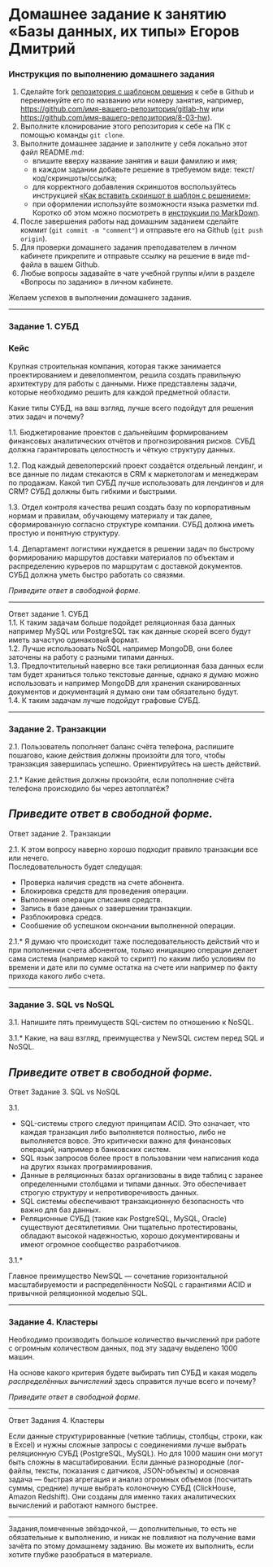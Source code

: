 # Домашнее задание к занятию «Базы данных, их типы» Егоров Дмитрий

### Инструкция по выполнению домашнего задания

1. Сделайте fork [репозитория c шаблоном решения](https://github.com/netology-code/sys-pattern-homework) к себе в Github и переименуйте его по названию или номеру занятия, например, https://github.com/имя-вашего-репозитория/gitlab-hw или https://github.com/имя-вашего-репозитория/8-03-hw).
2. Выполните клонирование этого репозитория к себе на ПК с помощью команды `git clone`.
3. Выполните домашнее задание и заполните у себя локально этот файл README.md:
   - впишите вверху название занятия и ваши фамилию и имя;
   - в каждом задании добавьте решение в требуемом виде: текст/код/скриншоты/ссылка;
   - для корректного добавления скриншотов воспользуйтесь инструкцией [«Как вставить скриншот в шаблон с решением»](https://github.com/netology-code/sys-pattern-homework/blob/main/screen-instruction.md);
   - при оформлении используйте возможности языка разметки md. Коротко об этом можно посмотреть в [инструкции по MarkDown](https://github.com/netology-code/sys-pattern-homework/blob/main/md-instruction.md).
4. После завершения работы над домашним заданием сделайте коммит (`git commit -m "comment"`) и отправьте его на Github (`git push origin`).
5. Для проверки домашнего задания преподавателем в личном кабинете прикрепите и отправьте ссылку на решение в виде md-файла в вашем Github.
6. Любые вопросы задавайте в чате учебной группы и/или в разделе «Вопросы по заданию» в личном кабинете.

Желаем успехов в выполнении домашнего задания.

---

### Задание 1. СУБД

### Кейс
Крупная строительная компания, которая также занимается проектированием и девелопментом, решила создать 
правильную архитектуру для работы с данными. Ниже представлены задачи, которые необходимо решить для
каждой предметной области. 

Какие типы СУБД, на ваш взгляд, лучше всего подойдут для решения этих задач и почему? 
 
1.1. Бюджетирование проектов с дальнейшим формированием финансовых аналитических отчётов и прогнозирования рисков.
СУБД должна гарантировать целостность и чёткую структуру данных.

1.2. Под каждый девелоперский проект создаётся отдельный лендинг, и все данные по лидам стекаются в CRM к 
маркетологам и менеджерам по продажам. Какой тип СУБД лучше использовать для лендингов и для CRM? 
СУБД должны быть гибкими и быстрыми.

1.3. Отдел контроля качества решил создать базу по корпоративным нормам и правилам, обучающему материалу 
и так далее, сформированную согласно структуре компании. СУБД должна иметь простую и понятную структуру.

1.4. Департамент логистики нуждается в решении задач по быстрому формированию маршрутов доставки материалов 
по объектам и распределению курьеров по маршрутам с доставкой документов. СУБД должна уметь быстро работать
со связями.

*Приведите ответ в свободной форме.*

---
Ответ задание 1. СУБД  
1.1. К таким задачам больше подойдет реляционная база данных например MySQL или PostgreSQL так как данные скорей всего будут иметь зачастую одинаковый формат.  
1.2. Лучше использовать NoSQL например MongoDB, они более заточены на работу с разными типами данных.  
1.3. Предпочтительный наверно все таки релиционная база данных если там будет храниться только текстовые данные, однако я думаю можно использовать и например MongoDB для хранения сканированных документов и документаций я думаю они там обязательно будут.  
1.4. К таким задачам лучше подойдут графовые СУБД.  

---

### Задание 2. Транзакции

2.1. Пользователь пополняет баланс счёта телефона, распишите пошагово, какие действия должны произойти для того, чтобы 
транзакция завершилась успешно. Ориентируйтесь на шесть действий.

2.1.* Какие действия должны произойти, если пополнение счёта телефона происходило бы через автоплатёж?

*Приведите ответ в свободной форме.*
---

Ответ задание 2. Транзакции  

2.1. К этом вопросу наверно хорошо подходит правило транзакции все или нечего.  
Последовательность будет следущая:  
- Проверка наличия средств на счете абонента.  
- Блокировка средств для проведения операции.  
- Выполения операции списания средств.  
- Запись в базе данных о завершении транзакции.  
- Разблокировка средсв.  
- Сообшение об успешном окончании выполненной операции.  

2.1.* Я думаю что происходит таже последовательность действий что и при пополнении счета абонентом, только инициацию операции делает сама система (например какой то скрипт) по каким либо условиям по времени и дате или по сумме остатка на счете или например по факту прихода какого либо счета.

---

### Задание 3. SQL vs NoSQL

3.1. Напишите пять преимуществ SQL-систем по отношению к NoSQL. 

3.1.* Какие, на ваш взгляд, преимущества у NewSQL систем перед SQL и NoSQL.

*Приведите ответ в свободной форме.*
---
Ответ Задание 3. SQL vs NoSQL  

3.1.  
- SQL-системы строго следуют принципам ACID. Это означает, что каждая транзакция либо выполняется полностью, либо не выполняется вовсе. Это критически важно для финансовых операций, например в банковских систем.  
- SQL язык запросов более прост в пользовании чем написания кода на других языках програмиирования.
- Данные в реляционных базах организованы в виде таблиц с заранее определенными столбцами и типами данных. Это обеспечивает строгую структуру и непротиворечивость данных.
- SQL системы обеспечивают транзакционную безопасность что важно для баз данных.
- Реляционные СУБД (такие как PostgreSQL, MySQL, Oracle) существуют десятилетиями. Они тщательно протестированы, обладают высокой надежностью, хорошо документированы и имеют огромное сообщество разработчиков.

3.1.*  

Главное преимущество NewSQL — сочетание горизонтальной масштабируемости и распределённости NoSQL с гарантиями ACID и привычной реляционной моделью SQL.
 
---

### Задание 4. Кластеры

Необходимо производить большое количество вычислений при работе с огромным количеством данных, под эту задачу 
выделено 1000 машин. 

На основе какого критерия будете выбирать тип СУБД и какая модель *распределённых вычислений* 
здесь справится лучше всего и почему?

*Приведите ответ в свободной форме.*

---
Ответ Задания 4. Кластеры  

  Если данные структурированные (четкие таблицы, столбцы, строки, как в Excel) и нужны сложные запросы с соединениями лучше выбрать реляционную СУБД (PostgreSQL, MySQL). Но для 1000 машин они могут быть сложны в масштабировании.
  Если данные разнородные (лог-файлы, тексты, показания с датчиков, JSON-объекты) и основная задача — быстрая агрегация и анализ огромных объемов (посчитать суммы, средние) лучше выбрать колоночную СУБД (ClickHouse, Amazon Redshift). Они созданы для именно таких аналитических вычислений и работают намного быстрее.

---

Задания,помеченные звёздочкой, — дополнительные, то есть не обязательные к выполнению, и никак не повлияют на получение вами зачёта по этому домашнему заданию. Вы можете их выполнить, если хотите глубже разобраться в материале.


